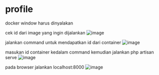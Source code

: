 # profile

docker window harus dinyalakan

cek id dari image yang ingin dijalankan ![image](https://user-images.githubusercontent.com/75563241/203254698-8eb77e67-9250-4a94-b7dc-3a94d11fa735.png)

jalankan command untuk mendapatkan id dari container ![image](https://user-images.githubusercontent.com/75563241/203254975-51c7997f-aa5e-48e9-908e-90a6a79eb480.png)

masukan id container kedalam command kemudian jalankan php artisan serve ![image](https://user-images.githubusercontent.com/75563241/203255373-ecba63e3-bea6-45e3-865e-83fc14c75779.png)

pada browser jalankan localhost:8000 ![image](https://user-images.githubusercontent.com/75563241/203255572-a5b7dccd-7454-4a25-9e83-ec459cdab17b.png)
